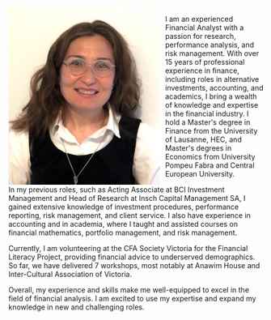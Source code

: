 <img src="img/P_lowres2.png" width=300px; style="float: left;margin-right: 10px"/>

I am an experienced Financial Analyst with a passion for research, performance analysis, and risk management. With over 15 years of professional experience in finance, including roles in alternative investments, accounting, and academics, I bring a wealth of knowledge and expertise in the financial industry. I hold a Master's degree in Finance from the University of Lausanne, HEC, and Master's degrees in Economics from University Pompeu Fabra and Central European University.

<!-- *You may download [my CV](webdocs/CV.pdf)*. -->

In my previous roles, such as Acting Associate at BCI Investment Management and Head of Research at Insch Capital Management SA, I gained extensive knowledge of investment procedures, performance reporting, risk management, and client service. I also have experience in accounting and in academia, where I taught and assisted courses on financial mathematics, portfolio management, and risk management.

Currently, I am volunteering at the CFA Society Victoria for the Financial Literacy Project, providing financial advice to underserved demographics. So far, we have delivered 7 workshops, most notably at Anawim House and Inter-Cultural Association of Victoria.    

Overall, my experience and skills make me well-equipped to excel in the field of financial analysis. I am excited to use my expertise and expand my knowledge in new and challenging roles.


<!--As an experienced Financial Analyst with a passion for research, performance analysis, and risk management, I bring a wealth of knowledge and expertise to the table. 


I have over fifteen years of professional experience in various roles within the financial industry. This includes nine years in the alternative investment sector, four years in accounting, and two years in academics. I hold a Master of Advanced Studies in Finance (Financial Assets Management and Engineering) from the University of Lausanne, HEC, and Master’s degrees in Economics from University Pompeu Fabra, Barcelona, and Central European University, Budapest.

> You may download [my CV](webdocs/CV.pdf).


As an Acting Associate, Performance & Analytics with BCI Investment Management, I gained extensive knowledge of the company's investments and procedures, deepened my understanding of performance reporting and reconciliation, and became proficient in SCD, as well as familiar with PBI and PowerQuery. As an Acting Analyst - Public Markets Risk Management, I was part of the team effort of creating a dashboard for fixed income risk reporting and working on ad-hoc projects related to market risk exposures and the impact of interest rates on FI products. 

As Head of Research with Insch Capital Management SA in Switzerland I coordinated market research, performance, and risk reporting, prepared client presentations and marketing materials, back-tested investment ideas, built trading strategies, performed NAV reconciliation, client service, and operations. Our research was often published in financial journals and magazines. [Here is a non-comprehensive list of our publications.](research0.md)  

During my time as a Senior Financial Analyst with DL Investment Partners, I was responsible for manager selection, due diligence, qualitative and quantitative analysis, NAV reconciliation, and internal and client reporting. 

My experience also includes teaching and research assistantship in academia. I had the great opportunities to teach two Masters’ courses at Toulouse ESEC Business School on Portfolio Management and Risk Management, assist in teaching Financial Mathematics and Asset Pricing at Univerity of Nechatel, and to serve as a mentor/grader for the CFA Institute GIRC competition.
(Syllaby [here](webdocs/PM Syllabus.pdf) and [here](webdocs/RM Syllabus.pdf)).

Currently, I am volunteering at the CFA Society Victoria for the Financial Literacy Project, an initiative aimed at providing financial advice to underserved demographics.

Overall, my experience has equipped me with the knowledge and skills necessary to thrive in the field of financial analysis, and I am excited to continue applying my expertise in new and challenging roles.

<!--At BCI Corporation, where I work until the end of April 2023, I started as Acting Analyst - Public Markets Risk Management and later moved to the role of Acting Associate, Performance & Analytics. These roles allowed me to gain a deep understanding of BCI's investments and procedures, and I became proficient in SCD, as well as familiar with PBI and PowerQuery.

My previous work experience includes ten years in the alternative investment sector, four years in accounting, and two years in academics. 

I hold a Master of Advanced Studies in Finance (Financial Assets Management and Engineering) from the University of Lausanne, HEC, and Master’s degrees in Economics from University Pompeu Fabra, Barcelona, and Central European University, Budapest. 

> You may download [my CV](webdocs/CV.pdf).


Previously, I was a Senior Financial Analyst with DL Investment Partners, an investment advisor for public pension funds, in Switzerland. In that position, I performed manager selection, due diligence, qualitative and quantitative analysis, NAV reconciliation, and tailored client reporting. 

I have additional experience as Teaching/Research Assistant, and Mentor/Grader for the CFA Institute GIRC competition. In 2010 I was invited to teach two Masters' courses at Toulouse ESEC Business School - Portfolio Management and Risk Management.
(Syllaby [here](webdocs/PM Syllabus.pdf) and [here](webdocs/RM Syllabus.pdf)).

Since March 2021, I volunteer at the CFA Society Victoria for the Financial Literacy Project, an initiative aimed to help certain demographics that are underserved by professional financial advice.
-->